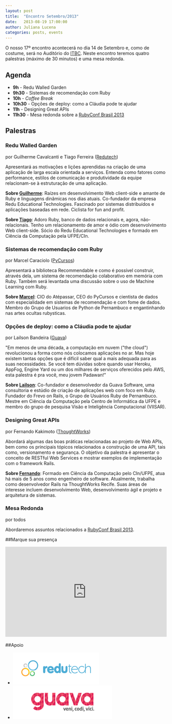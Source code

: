 ```yaml
---
layout: post
title:  "Encontro Setembro/2013"
date:   2013-08-19 17:00:00
author: Juliana Lucena
categories: posts, events
---
```


O nosso 17º encontro acontecerá no dia 14 de Setembro e, como de costume, será no Auditório do [ITBC](http://goo.gl/cD7Rcx). Neste encontro teremos quatro palestras (máximo de 30 minutos) e uma mesa redonda.

## Agenda ##

- **9h** - Redu Walled Garden
- **9h30** - Sistemas de recomendação com Ruby
- **10h** - *Coffee Break*
- **10h30** - Opções de deploy: como a Cláudia pode te ajudar
- **11h** - Designing Great APIs
- **11h30** - Mesa redonda sobre a [RubyConf Brasil 2013](http://www.rubyconf.com.br/)

## Palestras ##

### Redu Walled Garden ##
por Guilherme Cavalcanti e Tiago Ferreira ([Redutech](http://tech.redu.com.br/))

Apresentará as motivações e lições aprendidas na criação de uma aplicação de larga escala orientada a serviços. Entenda como fatores como performance, estilos de comunicação e produtividade da equipe relacionam-se à estruturação de uma aplicação.

**Sobre [Guilherme](https://github.com/guiocavalcanti)**: Raízes em desenvolvimento Web client-side e amante de Ruby e linguagens dinâmicas nos dias atuais. Co-fundador da empresa Redu Educational Technologies. Fascinado por sistemas distribuídos e aplicações baseadas em rede. Ciclista for fun and profit.

**Sobre [Tiago](https://github.com/fltiago)**: Adoro Ruby, banco de dados relacionais e, agora, não-relacionais. Tenho um relacionamento de amor e ódio com desenvolvimento Web client-side. Sócio do Redu Educational Technologies e formado em Ciência da Computação pela UFPE/CIn.

### Sistemas de recomendação com Ruby
por Marcel Caraciolo ([PyCursos](http://pycursos.com))

 Apresentará a biblioteca Recommendable e como é possível construir, através dela, um sistema de recomendação colaborativo em memória com Ruby. Também será levantada uma discussão sobre o uso de Machine Learning com Ruby.

 **Sobre [Marcel](https://github.com/marcelcaraciolo)**: CIO do Atépassar, CEO do PyCursos e cientista de dados com especialidade em sistemas de recomendação e com fome de dados. Membro do Grupo de Usuarios de Python de Pernambuco e engantinhando nas artes ocultas rubysticas.

### Opções de deploy: como a Cláudia pode te ajudar
por Lailson Bandeira ([Guava](http://guava.com.br))

"Em menos de uma década, a computação em nuvem ("the cloud") revolucionou a forma como nós colocamos aplicações no ar. Mas hoje existem tantas opções que é difícil saber qual a mais adequada para as suas necessidades. Se você tem dúvidas sobre quando usar Heroku, AppFog, Engine Yard ou um dos milhares de serviços oferecidos pelo AWS, esta palestra é pra você, meu jovem Padawan!"

 **Sobre [Lailson](https://github.com/lailsonbm)**: Co-fundador e desenvolvedor da Guava Software, uma consultoria e estúdio de criação de aplicações web com foco em Ruby. Fundador do Frevo on Rails, o Grupo de Usuários Ruby de Pernambuco. Mestre em Ciência da Computação pela Centro de Informática da UFPE e membro do grupo de pesquisa Visão e Inteligência Computacional (VIISAR).


### Designing Great APIs
por Fernando Kakimoto ([ThoughtWorks](http://www.thoughtworks.com/))

Abordará algumas das boas práticas relacionadas ao projeto de Web APIs, bem como os principais tópicos relacionados a construção de uma API, tais como, versionamento e segurança. O objetivo da palestra é apresentar o conceito de RESTful Web Services e mostrar exemplos de implementação com o framework Rails.

 **Sobre [Fernando](https://github.com/nandokakimoto)**:  Formado em Ciência da Computação pelo CIn/UFPE, atua há mais de 5 anos como engenheiro de software. Atualmente, trabalha como desenvolvedor Rails na ThoughtWorks Recife. Suas áreas de interesse incluem desenvolvimento Web, desenvolvimento ágil e projeto e arquitetura de sistemas.


### Mesa Redonda
por todos

 Abordaremos assuntos relacionados a [RubyConf Brasil 2013](http://www.rubyconf.com.br/).

##Marque sua presença

<iframe src="http://www.eventick.com.br/frevo-on-rails-setembro-2013/embedded" frameborder="0" height="280px" width="100%" vspace="0" hspace="0" marginheight="5" marginwidth="5" scrolling="auto" allowtransparency="true"> </iframe>

##Apoio

- [![Redutech](/images/logo-redutech.png)](http://tech.redu.com.br)
- [![Guava](/images/logo-guava.png)](http://guava.com.br)

